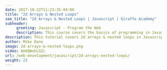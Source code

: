 ```yaml
---
date: 2017-10-22T11:23:35-04:00
title: "2d Arrays & Nested Loops"
seo_title: "2d Arrays & Nested Loops | Javascript | Giraffe Academy"
subheader:
     greeting: Javascript - Program the Web
     description: This course covers the basics of programming in Javascript. Work your way through the videos and we'll teach you everything you need to know to make your website more responsive!
description: This tutorial covers 2d arrays & nested loops in Javascript.
author: Mike Dane
image: 2d-arrays-&-nested-loops.png
video: 6m6QWuhLGZc
url: /web-development/javascript/2d-arrays-nested-loops/
weight: 25
---
```

